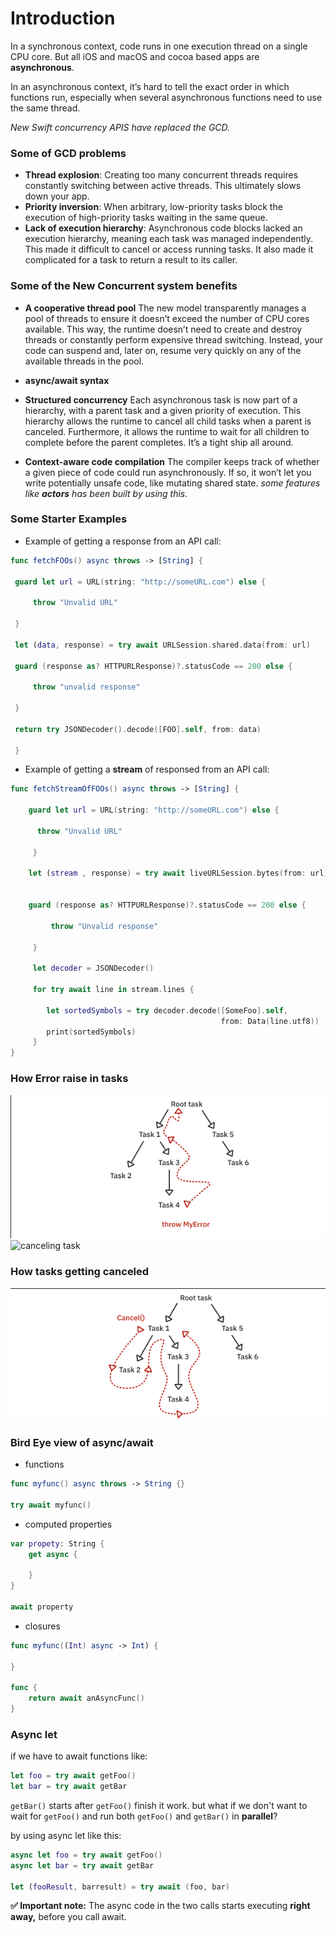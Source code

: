 # Introduction

In a synchronous context, code runs in one execution thread on a single CPU core.
But all iOS and macOS and cocoa based apps are **asynchronous**.

In an asynchronous context, it’s hard to tell the exact order in which functions run, especially when several asynchronous functions need to use the same thread.

*New Swift concurrency APIS have replaced the GCD.*

### Some of GCD problems
* **Thread explosion**: Creating too many concurrent threads requires constantly switching between active threads. This ultimately slows down your app.
* **Priority inversion**: When arbitrary, low-priority tasks block the execution of high-priority tasks waiting in the same queue.
* **Lack of execution hierarchy**: Asynchronous code blocks lacked an execution hierarchy, meaning each task was managed independently. This made it difficult to cancel or access running tasks. It also made it complicated for a task to return a result to its caller.

### Some of the New Concurrent system benefits
* **A cooperative thread pool**
The new model transparently manages a pool of threads to ensure it doesn’t exceed the number of CPU cores available. This way, the runtime doesn’t need to create and destroy threads or constantly perform expensive thread switching. Instead, your code can suspend and, later on, resume very quickly on any of the available threads in the pool.

* **async/await syntax**

* **Structured concurrency**
Each asynchronous task is now part of a hierarchy, with a parent task and a given priority of execution. This hierarchy allows the runtime to cancel all child tasks when a parent is canceled. Furthermore, it allows the runtime to wait for all children to complete before the parent completes. It’s a tight ship all around.

* **Context-aware code compilation**
The compiler keeps track of whether a given piece of code could run asynchronously. If so, it won’t let you write potentially unsafe code, like mutating shared state.
*some features like **actors** has been built by using this.*


### Some Starter Examples

* Example of getting a response from an API call:

``` swift      
func fetchFOOs() async throws -> [String] {

 guard let url = URL(string: "http://someURL.com") else {

	 throw "Unvalid URL"

 }

 let (data, response) = try await URLSession.shared.data(from: url)

 guard (response as? HTTPURLResponse)?.statusCode == 200 else {

	 throw "unvalid response"

 }

 return try JSONDecoder().decode([FOO].self, from: data)

 }   

```  


* Example of getting a **stream** of responsed from an API call:

``` swift      
func fetchStreamOfFOOs() async throws -> [String] {

	guard let url = URL(string: "http://someURL.com") else {

	  throw "Unvalid URL"

	 }

	let (stream , response) = try await liveURLSession.bytes(from: url)


	guard (response as? HTTPURLResponse)?.statusCode == 200 else {

		 throw "Unvalid response"

	 }

	 let decoder = JSONDecoder()

	 for try await line in stream.lines {

		let sortedSymbols = try decoder.decode([SomeFoo].self,
											   from: Data(line.utf8))
		print(sortedSymbols)
	 }
}

```  

### How Error raise in tasks
![task throw error](./attachments/throw_error.png)
![canceling task](../attachments/throw_error.png)

### How tasks getting canceled
![](./attachments/canceling_task.png)


### Bird Eye view of async/await

* functions
```swift
func myfunc() async throws -> String {}

try await myfunc()
```

* computed properties
```swift       
var propety: String {
	get async {

	}
}

await property
```

* closures
```swift       
func myfunc((Int) async -> Int) {
	
}

func {
	return await anAsyncFunc()
}
```

### Async let

if we have to await functions like:
```swift       
let foo = try await getFoo()
let bar = try await getBar
```
`getBar()` starts after `getFoo()` finish it work. but what if we don't want to wait for `getFoo()` and run both `getFoo()` and `getBar()` in **parallel**?

by using async let like this:
```swift       
async let foo = try await getFoo()
async let bar = try await getBar

let (fooResult, barresult) = try await (foo, bar)

```

**✅  Important note:** The async code in the two calls starts executing **right away,** before you call await. 